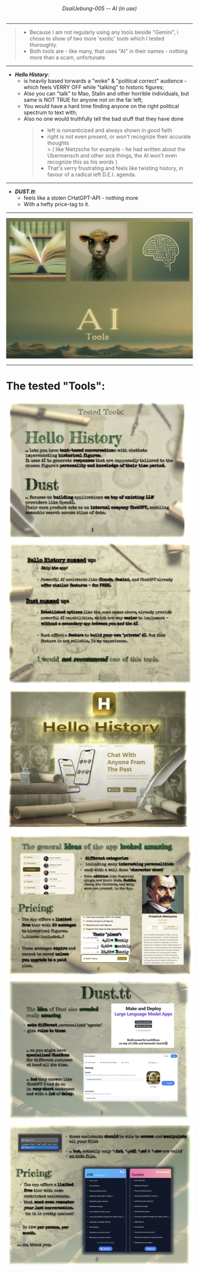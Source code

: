 ###### <p align="center"> DsaiUebung-005 -- AI (in use) </p>

<!-- ![assignment](./img/assignment.png)  -->

--- 

> - Because I am not regularly using any tools beside "Gemini", i chose to show of two more 'exotic' tools which I tested thoroughly.  
> - Both tools are - like many, that uses "AI" in their names - nothing more than a scam, unfortunate.  

---
- ***Hello History***:
  - is heavily based torwards a "woke" & "political correct" audience - which feels VERRY OFF while "talking" to historic figures;  
  - Also you can "talk" to Mao, Stalin and other horrible individuals, but same is NOT TRUE for anyone not on the far left; 
  - You would have a hard time finding anyone on the right political spectrum to text with;
  - Also no one would truthfully tell the bad stuff that they have done
    > - left is romanticized and always shown in good faith  
    > - right is not even present, or won't recognize their accurate thoughts  
        > ( like Nietzsche for example - he had written about the Ubermensch and other sick things, the AI won't even recognize this as his words )
    > - That's verry frustrating and feels like twisting history, in favour of a radical left D.E.I. agenda.  

---
- ***DUST.tt***:
  - feels like a stolen CHatGPT-API - nothing more
  - With a hefty price-tag to it.


---
 ![0](./img/0.png)

---
# The tested "Tools":

 ![1](./img/1.png)
 ![2](./img/2.png)
 ![3](./img/3.png)
 ![4](./img/4.png)
 ![5](./img/5.png)
 ![6](./img/6.png)
